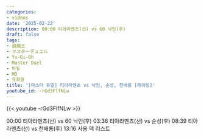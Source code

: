```yaml
---
categories:
- videos
date: '2025-02-22'
description: 00:00 티아라멘츠(선) vs 60 낙인(후)
draft: false
tags:
- 遊戯王
- マスターデュエル
- Yu-Gi-Oh
- Master Duel
- 마듀
- MD
- 유희왕
title: '[마스터 듀얼] 티아라멘츠 vs 낙인, 순성, 천배룡 [레이팅]'
youtube_id: -rGd3FlfNLw
---
```



{{< youtube -rGd3FlfNLw >}}

00:00 티아라멘츠(선) vs 60 낙인(후)
03:36 티아라멘츠(선) vs 순성(후)
08:39 티아라멘츠(선) vs 천배룡(후)
13:16 사용 덱 리스트